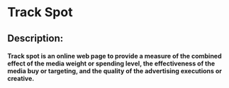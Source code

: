 # Track Spot

<h2>Description:</h2>
     <h4> Track spot is an online web page to provide a measure of the combined effect of the media weight or spending level, the effectiveness of the media buy or targeting, and the quality of the advertising executions or creative.</h4>
